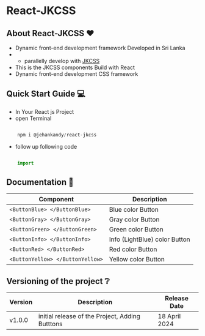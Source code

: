# React-JKCSS

## About React-JKCSS :heart:

- Dynamic front-end development framework Developed in Sri Lanka
- - parallelly develop with [JKCSS](https://github.com/JKCSS-CSS-Framework) 
- This is the JKCSS components Build with React
- Dynamic front-end development CSS framework

## Quick Start Guide :computer:

- In Your React js Project
- open Terminal

``` js

    npm i @jehankandy/react-jkcss

``` 

- follow up following code

``` jsx

    import

```

## Documentation :notebook:

| Component | Description |
|--------|--------|
| `<ButtonBlue> </ButtonBlue>` | Blue color Button |
| `<ButtonGray> </ButtonGray>` | Gray color Button |
| `<ButtonGreen> </ButtonGreen>` | Green color Button |
| `<ButtonInfo> </ButtonInfo>` | Info (LightBlue) color Button |
| `<ButtonRed> </ButtonRed>` | Red color Button |
| `<ButtonYellow> </ButtonYellow>` | Yellow color Button |



## Versioning of the project :grey_question:

| Version | Description | Release Date|
|--------|--------|---------|
| v1.0.0 | initial release of the Project, Adding Butttons | 18 April 2024 |




